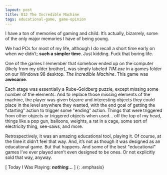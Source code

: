 ```yaml
---
layout: post
title: 812 The Incredible Machine
tags: educational-game, game-opinion
---
```

I have a ton of memories of gaming and child.  It’s actually, bizarrely, some of the only major memories I have of being young.

We had PCs for most of my life, although I do recall a short time early on when we didn’t; **such a simpler time**.  Just kidding.  Fuck that boring life. 

One of the games I remember that somehow ended up on the computer (likely from my older brother), was simply labeled *TIM.exe* in a games folder on our Windows 98 desktop.  *The Incredible Machine*.  This game was **awesome**.

Each stage was essentially a Rube-Goldberg puzzle, except missing some number of the elements.  And to replace those missing elements of the machine, the player was given bizarre and interesting objects they could place in the level anywhere they wanted, with the end goal of getting the "starting" action to trigger some "ending" action.  Things that were triggered from other objects or triggered objects when used… off the top of my head, things like a pop gun, balloons, weights, a rat in a cage, some sort of electricity thing, see-saws, and more.

Retrospectively, it was an amazing educational tool, playing it.  Of course, at the time it didn’t feel that way.  And, it’s not as though it was designed as an educational game.  But that happens.  And some of the best "educational" games I’ve ever played aren’t even designed to be ones.  Or not explicitly sold that way, anyway.

[ Today I Was Playing: ***nothing…*** ]
{: .emphasis}

